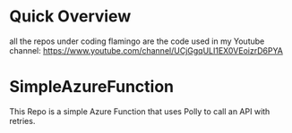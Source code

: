 # Quick Overview
all the repos under coding flamingo are the code used in my Youtube channel: https://www.youtube.com/channel/UCjGgqULI1EX0VEoizrD6PYA
# SimpleAzureFunction
This Repo is a simple Azure Function that uses Polly to call an API with retries. 
